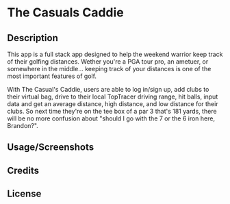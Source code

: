 # The Casuals Caddie

## Description

This app is a full stack app designed to help the weekend warrior keep track of their golfing distances. Wether you're a PGA tour pro, an ametuer, or somewhere in the middle... keeping track of your distances is one of the most important features of golf.

With The Casual's Caddie, users are able to log in/sign up, add clubs to their virtual bag, drive to their local TopTracer driving range, hit balls, input data and get an average distance, high distance, and low distance for their clubs. So next time they're on the tee box of a par 3 that's 181 yards, there will be no more confusion about "should I go with the 7 or the 6 iron here, Brandon?".

## Usage/Screenshots

## Credits

## License

